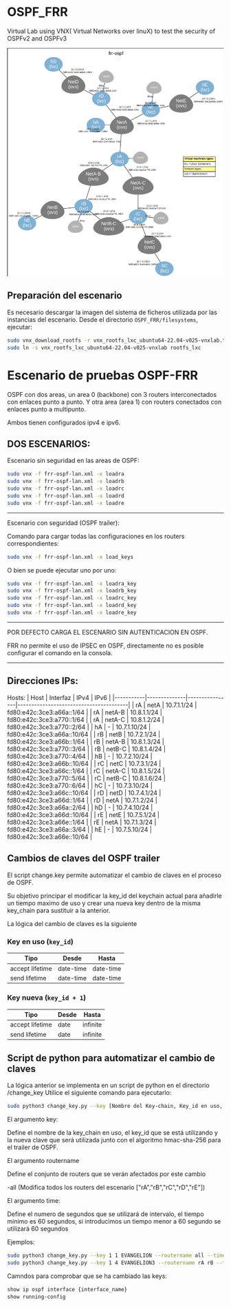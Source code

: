 # OSPF_FRR
Virtual Lab using VNX( Virtual Networks over linuX)  to test the security of OSPFv2 and OSPFv3

![Topología del escenario](/Topologia.png)


## Preparación del escenario


Es necesario descargar la imagen del sistema de ficheros utilizada por las instancias del escenario. Desde el directorio `OSPF_FRR/filesystems`, ejecutar:


```bash
sudo vnx_download_rootfs -r vnx_rootfs_lxc_ubuntu64-22.04-v025-vnxlab.tgz
sudo ln -s vnx_rootfs_lxc_ubuntu64-22.04-v025-vnxlab rootfs_lxc
```


# Escenario de pruebas OSPF-FRR 


OSPF con dos areas, un area 0 (backbone) con 3 routers interconectados con enlaces punto a punto.
Y otra area (area 1) con routers conectados con enlaces punto a multipunto.

Ambos tienen configurados ipv4 e ipv6.

## DOS ESCENARIOS:

Escenario sin seguridad en las areas de OSPF:


```bash
sudo vnx -f frr-ospf-lan.xml -x loadra
sudo vnx -f frr-ospf-lan.xml -x loadrb
sudo vnx -f frr-ospf-lan.xml -x loadrc
sudo vnx -f frr-ospf-lan.xml -x loadrd
sudo vnx -f frr-ospf-lan.xml -x loadre
```
-----------------------------------------------------------------------------------------------------------
Escenario con seguridad (OSPF trailer):

Comando para cargar todas las configuraciones en los routers correspondientes:

```bash
sudo vnx -f frr-ospf-lan.xml -x load_keys
```
O bien se puede ejecutar uno por uno:
```bash
sudo vnx -f frr-ospf-lan.xml -x loadra_key
sudo vnx -f frr-ospf-lan.xml -x loadrb_key
sudo vnx -f frr-ospf-lan.xml -x loadrc_key
sudo vnx -f frr-ospf-lan.xml -x loadrd_key
sudo vnx -f frr-ospf-lan.xml -x loadre_key
```

-----------------------------------------------------------------------------------------------------------
POR DEFECTO CARGA EL ESCENARIO SIN AUTENTICACION EN OSPF.

FRR no permite el uso de IPSEC en OSPF, directamente no es posible configurar el comando en la consola.


-----------------------------------------------------------------------------------------------------------

## Direcciones IPs:
Hosts:
| Host      | Interfaz     | IPv4           | IPv6                                  |
|-----------|--------------|----------------|----------------------------------------|
| rA        | netA         | 10.7.1.1/24    | fd80:e42c:3ce3:a66a::1/64              |
| rA        | netA-B       | 10.8.1.1/24    | fd80:e42c:3ce3:a770::1/64              |
| rA        | netA-C       | 10.8.1.2/24    | fd80:e42c:3ce3:a770::2/64              |
| hA        | -            | 10.7.1.10/24   | fd80:e42c:3ce3:a66a::10/64             |
| rB        | netB         | 10.7.2.1/24    | fd80:e42c:3ce3:a66b::1/64              |
| rB        | netA-B       | 10.8.1.3/24    | fd80:e42c:3ce3:a770::3/64              |
| rB        | netB-C       | 10.8.1.4/24    | fd80:e42c:3ce3:a770::4/64              |
| hB        | -            | 10.7.2.10/24   | fd80:e42c:3ce3:a66b::10/64             |
| rC        | netC         | 10.7.3.1/24    | fd80:e42c:3ce3:a66c::1/64              |
| rC        | netA-C       | 10.8.1.5/24    | fd80:e42c:3ce3:a770::5/64              |
| rC        | netB-C       | 10.8.1.6/24    | fd80:e42c:3ce3:a770::6/64              |
| hC        | -            | 10.7.3.10/24   | fd80:e42c:3ce3:a66c::10/64             |
| rD        | netD         | 10.7.4.1/24    | fd80:e42c:3ce3:a66d::1/64              |
| rD        | netA         | 10.7.1.2/24    | fd80:e42c:3ce3:a66a::2/64              |
| hD        | -            | 10.7.4.10/24   | fd80:e42c:3ce3:a66d::10/64             |
| rE        | netE         | 10.7.5.1/24    | fd80:e42c:3ce3:a66e::1/64              |
| rE        | netA         | 10.7.1.3/24    | fd80:e42c:3ce3:a66a::3/64              |
| hE        | -            | 10.7.5.10/24   | fd80:e42c:3ce3:a66e::10/64             |


## Cambios de claves del OSPF trailer 

El script change.key permite automatizar el cambio de claves en el proceso de OSPF.

Su objetivo principar el modificar la key_id del keychain actual para añadirle un tiempo maximo de uso y crear una nueva key dentro de la misma key_chain para sustituir a la anterior.


La lógica del cambio de claves es la siguiente

### Key en uso (`key_id`)

| Tipo             | Desde       | Hasta       |
|------------------|-------------|-------------|
| accept lifetime  | date-time   | date-time   |
| send lifetime    | date-time   | date-time   |

### Key nueva (`key_id + 1`)

| Tipo             | Desde       | Hasta     |
|------------------|-------------|-----------|
| accept lifetime  | date        | infinite  |
| send lifetime    | date        | infinite  |


## Script de python para automatizar el cambio de claves 

La lógica anterior se implementa en un script de python en el directorio /change_key
Utilice el siguiente comando para ejecutarlo:

```bash
sudo python3 change_key.py --key [Nombre del Key-chain, Key_id en uso, Clave_nueva] --routername [nombres de los routers] --time {segundos}
```
El argumento key:

Define el nombre de la key_chain en uso, el key_id que se está utilizando y la nueva clave que será utilizada junto con el algoritmo hmac-sha-256 para el trailer de OSPF.

El argumento routername

Define el conjunto de routers que se verán afectados por este cambio

-all (Modifica todos los routers del escenario ["rA","rB","rC","rD","rE"])

El argumento time:

Define el numero de segundos que se utilizará de intervalo, el tiempo minimo es 60 segundos, si introducimos un tiempo menor a 60 segundo se utilizará 60 segundos

Ejemplos:

```bash
sudo python3 change_key.py --key 1 1 EVANGELION --routername all --time 10
sudo python3 change_key.py --key 1 4 EVANGELION3 --routername rA rB --time 100
```

Camndos para comprobar que se ha cambiado las keys:

```bash
show ip ospf interface {interface_name}
show running-config
```